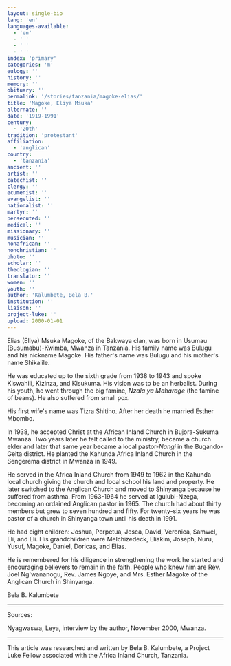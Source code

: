 ```yaml
---
layout: single-bio
lang: 'en'
languages-available:
  - 'en'
  - ' '
  - ' '
  - ' '
index: 'primary'
categories: 'm'
eulogy: ''
history: ''
memory: ''
obituary: ''
permalink: '/stories/tanzania/magoke-elias/'
title: 'Magoke, Eliya Msuka'
alternate: ''
date: '1919-1991'
century:
  - '20th'
tradition: 'protestant'
affiliation:
  - 'anglican'
country:
  - 'tanzania'
ancient: ''
artist: ''
catechist: ''
clergy: ''
ecumenist: ''
evangelist: ''
nationalist: ''
martyr: ''
persecuted: ''
medical: ''
missionary: ''
musician: ''
nonafrican: ''
nonchristian: ''
photo: ''
scholar: ''
theologian: ''
translator: ''
women: ''
youth: ''
author: 'Kalumbete, Bela B.'
institution: ''
liaison: ''
project-luke: ''
upload: 2000-01-01
---
```



Elias (Eliya) Msuka Magoke, of the Bakwaya clan, was born in Usumau (Busumabu)-Kwimba, Mwanza in Tanzania.  His family name was Bulugu and his nickname Magoke.   His father's name was Bulugu and his mother's name Shikalile.

He was educated up to the sixth grade from 1938 to 1943 and spoke Kiswahili, Kizinza, and Kisukuma.  His vision was to be an herbalist.  During his youth, he went through the big famine, *Nzala ya Maharage* (the famine of beans).  He also suffered from small pox.

His first wife's name was Tizra Shitiho.  After her death he married Esther Mbombo.

In 1938, he accepted Christ at the African Inland Church in Bujora-Sukuma Mwanza.  Two years later he felt called to the ministry, became a church elder and later that same year became a local pastor-*Nangi* in the Bugando-Geita district.  He planted the Kahunda Africa Inland Church in the Sengerema district in Mwanza in 1949.

He served in the Africa Inland Church from 1949 to 1962 in the Kahunda local church giving the church and local school his land and property.  He later switched to the Anglican Church and moved to Shinyanga because he suffered from asthma.  From 1963-1964 he served at Igulubi-Nzega, becoming an ordained Anglican pastor in 1965.  The church had about thirty members but grew to seven hundred and fifty.  For twenty-six years he was pastor of a church in Shinyanga town until his death in 1991.

He had eight children: Joshua, Perpetua, Jesca, David, Veronica, Samwel, Eli, and Eli.  His grandchildren were Melchizedeck, Eliakim, Joseph, Nuru, Yusuf, Magoke, Daniel, Doricas, and Elias.

He is remembered for his diligence in strengthening the work he started and encouraging believers to remain in the faith.  People who knew him are Rev. Joel Ng'wananogu, Rev. James Ngoye, and Mrs. Esther Magoke of the Anglican Church in Shinyanga.

Bela B. Kalumbete

---

Sources:

Nyagwaswa, Leya, interview by the author, November 2000, Mwanza.

---

This article was researched and written by Bela B. Kalumbete, a Project Luke Fellow associated with the Africa Inland Church, Tanzania.